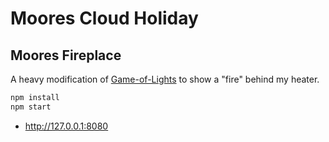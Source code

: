 # Moores Cloud Holiday
## Moores Fireplace

A heavy modification of [Game-of-Lights](https://github.com/katiejots/game-of-lights) to show a "fire" behind my heater.

```sh
npm install
npm start
```

- <http://127.0.0.1:8080>
